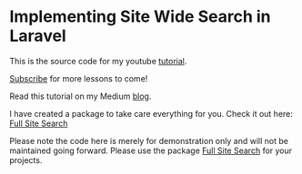 # Implementing Site Wide Search in Laravel

This is the source code for my youtube [tutorial](https://www.youtube.com/watch?v=yuG1kS9WFz0). 

[Subscribe](https://www.youtube.com/channel/UCU5RsUGkVcPM9QvFHyKm1OQ?sub_confirmation=1) for more lessons to come!

Read this tutorial on my Medium [blog](https://medium.com/@sam_ngu/site-wide-search-in-laravel-with-scout-27bbdc75ae8).

I have created a package to take care everything for you. Check it out here: [Full Site Search](https://github.com/acadea/fullsite-search)

Please note the code here is merely for demonstration only and will not be maintained going forward. Please use the package [Full Site Search](https://github.com/acadea/fullsite-search) for your projects. 
